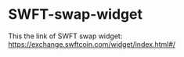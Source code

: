 # SWFT-swap-widget
This the link of SWFT swap widget: https://exchange.swftcoin.com/widget/index.html#/   
